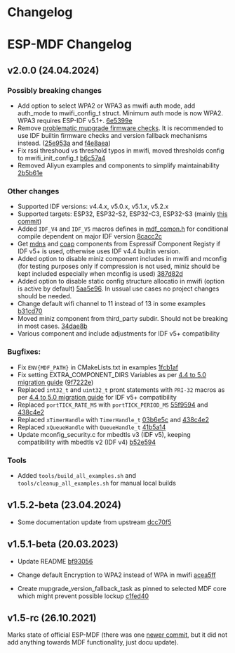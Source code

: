 # Changelog

# ESP-MDF Changelog

## v2.0.0 (24.04.2024)

### Possibly breaking changes

- Add option to select WPA2 or WPA3 as mwifi auth mode, add auth_mode to mwifi_config_t struct. Minimum auth mode is now WPA2. WPA3 requires ESP-IDF v5.1+. [6e5399e](https://github.com/mmrein/esp-mdf/commit/6e5399e60c5deeb4beaa77c8815c4dbb2426aab6)
- Remove [problematic mupgrade firmware checks](https://github.com/espressif/esp-mdf/issues/303). It is recommended to use IDF builtin firmware checks and version fallback mechanisms instead. ([25e953a](https://github.com/mmrein/esp-mdf/commit/25e953a802438d5493fd8e1047a1e026df3f44d9) and [f4e8aea](https://github.com/mmrein/esp-mdf/commit/f4e8aea5ccbc11ed4e912b6b0127b7396e167536))
- Fix rssi threshoud vs threshold typos in mwifi, moved thresholds config to mwifi_init_config_t [b6c57a4](https://github.com/mmrein/esp-mdf/commit/b6c57a4205a3c75d7c52e9f9028eb8eac4718918)
- Removed Aliyun examples and components to simplify maintainability [2b5b61e](https://github.com/mmrein/esp-mdf/commit/2b5b61e958ed310eea908376e754fd363445882a)

### Other changes

- Supported IDF versions: v4.4.x, v5.0.x, v5.1.x, v5.2.x
- Supported targets: ESP32, ESP32-S2, ESP32-C3, ESP32-S3 (mainly [this commit](https://github.com/mmrein/esp-mdf/commit/6d92fc8a754ea3a773f0e8d1b56f63431118a4c0))
- Added `IDF_V4` and `IDF_V5` macros defines in [mdf_comon.h](components/mcommon/include/mdf_common.h) for conditional compile dependent on major IDF version [8cacc2c](https://github.com/mmrein/esp-mdf/commit/8cacc2ce472df887db12457dacfed5f6844ee5e6)
- Get [mdns](https://github.com/mmrein/esp-mdf/commit/00d85421b3a1a30ad01e4cf8c1b506fa0cab66b9) and [coap](https://github.com/mmrein/esp-mdf/commit/7fa32d02635b24b112ae5d6e2705c5f0296e6503) components from Espressif Component Registy if IDF v5+ is used, otherwise uses IDF v4.4 builtin version.
- Added option to disable miniz component includes in mwifi and mconfig (for testing purposes only if compression is not used, miniz should be kept included especially when mconfig is used) [387d82d](https://github.com/mmrein/esp-mdf/commit/387d82da9ee8653fa45b12c6e24372ed1dd684bc)
-  Added option to disable static config structure allocatio in mwifi (option is active by default) [5aa5e96](https://github.com/mmrein/esp-mdf/commit/5aa5e9698680bc57fa4ac41c472ba2159a74e816). In ussual use cases no project changes should be needed.
- Change default wifi channel to 11 instead of 13 in some examples [b31cd70](https://github.com/mmrein/esp-mdf/commit/b31cd709ac16a5cdbcb1d7ede0b8b8d5f164c90b)
- Moved miniz component from third_party subdir. Should not be breaking in most cases. [34dae8b](https://github.com/mmrein/esp-mdf/commit/34dae8b2fc3a6652e16a320efe65d58134d07ae5)
- Various component and include adjustments for IDF v5+ compatibility

### Bugfixes:

- Fix `ENV{MDF_PATH}` in CMakeLists.txt in examples [1fcb1af](https://github.com/mmrein/esp-mdf/commit/1fcb1af5162535e276f28be3757201d26518fc93)
- Fix setting EXTRA_COMPONENT_DIRS Variables as per [4.4 to 5.0 migration guide](https://docs.espressif.com/projects/esp-idf/en/v5.2.1/esp32/migration-guides/release-5.x/5.0/gcc.html#espressif-toolchain-changes) ([9f7222e](https://github.com/mmrein/esp-mdf/commit/9f7222ec483e1471a3b7e3dfe672aeccd5fc67b7))
- Replaced `int32_t` and `uint32_t` pront statements with `PRI-32` macros as per [4.4 to 5.0 migration guide](https://docs.espressif.com/projects/esp-idf/en/v5.2.1/esp32/migration-guides/release-5.x/5.0/gcc.html#espressif-toolchain-changes) for IDF v5+ compatibility
- Replaced `portTICK_RATE_MS` with `portTICK_PERIOD_MS` [55f9594](https://github.com/mmrein/esp-mdf/commit/55f9594dc834b2c4f834379109f4dcc9967f1f75) and [438c4e2](https://github.com/mmrein/esp-mdf/commit/438c4e22d5c6e5e419871ef3d262c99e05170ef3)
- Replaced `xTimerHandle` with `TimerHandle_t` [03b6e5c](https://github.com/mmrein/esp-mdf/commit/03b6e5cdbc2d40bd6ea6effc4fa37ea8a4e52746) and [438c4e2](https://github.com/mmrein/esp-mdf/commit/438c4e22d5c6e5e419871ef3d262c99e05170ef3)
- Replaced `xQueueHandle` with `QueueHandle_t` [41b5a14](https://github.com/mmrein/esp-mdf/commit/41b5a1494ca3e9f87414a2e2258f644951ba05d9)
- Update mconfig_security.c for mbedtls v3 (IDF v5), keeping compatibility with mbedtls v2 (IDF v4) [b52e594](https://github.com/mmrein/esp-mdf/commit/b52e594f0915ff2b4bf79f4085b29fb1508fd236)

### Tools

- Added `tools/build_all_examples.sh` and `tools/cleanup_all_examples.sh` for manual local builds

## v1.5.2-beta (23.04.2024)

- Some documentation update from upstream [dcc70f5](https://github.com/mmrein/esp-mdf/commit/dcc70f5cbac8f10d8b11b59fb13c4dc2ba3b3e29)

## v1.5.1-beta (20.03.2023)

- Update README [bf93056](https://github.com/mmrein/esp-mdf/pull/1/commits/bf9305645b739d01f73d2b501f389a56bc84f1d2)

- Change default Encryption to WPA2 instead of WPA in mwifi [acea5ff](https://github.com/mmrein/esp-mdf/pull/1/commits/acea5ff9e8665140ea664b1c9cebd7e374208f6e)
 
- Create mupgrade_version_fallback_task as pinned to selected MDF core which might prevent possible lockup [c1fed40](https://github.com/mmrein/esp-mdf/pull/1/commits/c1fed407f0043b953bedd4a666f21d539489a630)


## v1.5-rc (26.10.2021)

Marks state of official ESP-MDF (there was one [newer commit](https://github.com/mmrein/esp-mdf/commit/dcc70f5cbac8f10d8b11b59fb13c4dc2ba3b3e29), but it did not add anything towards MDF functionality, just docu update).
